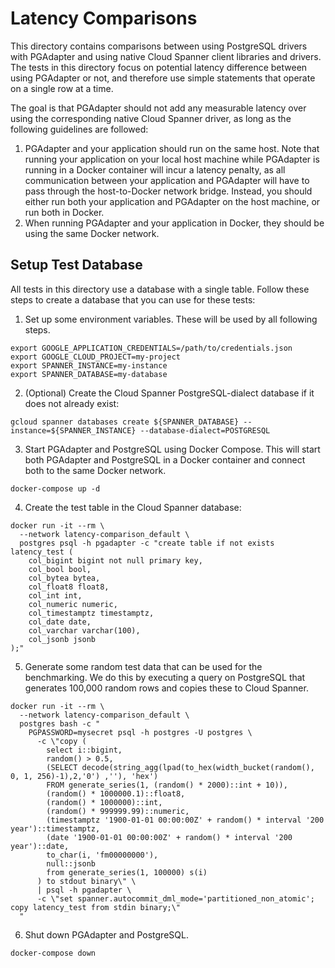 # Latency Comparisons

This directory contains comparisons between using PostgreSQL drivers with PGAdapter and using
native Cloud Spanner client libraries and drivers. The tests in this directory focus on potential
latency difference between using PGAdapter or not, and therefore use simple statements that
operate on a single row at a time.

The goal is that PGAdapter should not add any measurable latency over using the corresponding native
Cloud Spanner driver, as long as the following guidelines are followed:
1. PGAdapter and your application should run on the same host. Note that running your application
   on your local host machine while PGAdapter is running in a Docker container will incur a latency
   penalty, as all communication between your application and PGAdapter will have to pass through
   the host-to-Docker network bridge. Instead, you should either run both your application and
   PGAdapter on the host machine, or run both in Docker.
2. When running PGAdapter and your application in Docker, they should be using the same Docker
   network.

## Setup Test Database

All tests in this directory use a database with a single table. Follow these steps to create a
database that you can use for these tests:

1. Set up some environment variables. These will be used by all following steps.

```shell
export GOOGLE_APPLICATION_CREDENTIALS=/path/to/credentials.json
export GOOGLE_CLOUD_PROJECT=my-project
export SPANNER_INSTANCE=my-instance
export SPANNER_DATABASE=my-database
```

2. (Optional) Create the Cloud Spanner PostgreSQL-dialect database if it does not already exist:

```shell
gcloud spanner databases create ${SPANNER_DATABASE} --instance=${SPANNER_INSTANCE} --database-dialect=POSTGRESQL
```

3. Start PGAdapter and PostgreSQL using Docker Compose. This will start both PGAdapter and PostgreSQL
   in a Docker container and connect both to the same Docker network.

```shell
docker-compose up -d
```

4. Create the test table in the Cloud Spanner database:

```shell
docker run -it --rm \
  --network latency-comparison_default \
  postgres psql -h pgadapter -c "create table if not exists latency_test (
    col_bigint bigint not null primary key,
    col_bool bool,
    col_bytea bytea,
    col_float8 float8,
    col_int int,
    col_numeric numeric,
    col_timestamptz timestamptz,
    col_date date,
    col_varchar varchar(100),
    col_jsonb jsonb
);"
```

5. Generate some random test data that can be used for the benchmarking. We do this by executing
   a query on PostgreSQL that generates 100,000 random rows and copies these to Cloud Spanner.

```shell
docker run -it --rm \
  --network latency-comparison_default \
  postgres bash -c "
    PGPASSWORD=mysecret psql -h postgres -U postgres \
      -c \"copy (
        select i::bigint,
        random() > 0.5,
        (SELECT decode(string_agg(lpad(to_hex(width_bucket(random(), 0, 1, 256)-1),2,'0') ,''), 'hex')
        FROM generate_series(1, (random() * 2000)::int + 10)),
        (random() * 1000000.1)::float8,
        (random() * 1000000)::int,
        (random() * 999999.99)::numeric,
        (timestamptz '1900-01-01 00:00:00Z' + random() * interval '200 year')::timestamptz,
        (date '1900-01-01 00:00:00Z' + random() * interval '200 year')::date,
        to_char(i, 'fm00000000'),
        null::jsonb
        from generate_series(1, 100000) s(i)
      ) to stdout binary\" \
      | psql -h pgadapter \
      -c \"set spanner.autocommit_dml_mode='partitioned_non_atomic'; copy latency_test from stdin binary;\"
  "
```

6. Shut down PGAdapter and PostgreSQL.

```shell
docker-compose down
```
